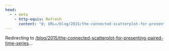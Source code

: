 ```yaml
---
head:
  - - meta
    - http-equiv: Refresh
      content: "0; URL=/blog/2015/the-connected-scatterplot-for-presenting-paired-time-series"
---
```


Redirecting to <a href="/blog/2015/the-connected-scatterplot-for-presenting-paired-time-series">/blog/2015/the-connected-scatterplot-for-presenting-paired-time-series</a>…